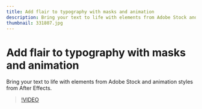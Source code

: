 ```yaml
---
title: Add flair to typography with masks and animation
description: Bring your text to life with elements from Adobe Stock and animation styles from After Effects
thumbnail: 331807.jpg
---
```


# Add flair to typography with masks and animation

Bring your text to life with elements from Adobe Stock and animation styles from After Effects.

>[!VIDEO](https://video.tv.adobe.com/v/331807?hidetitle=true)

